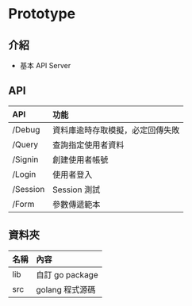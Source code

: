 # Prototype

## 介紹

- 基本 API Server 

## API

| API | 功能 |
|:--|:--|
|/Debug|資料庫逾時存取模擬，必定回傳失敗|
|/Query|查詢指定使用者資料|
|/Signin|創建使用者帳號|
|/Login|使用者登入|
|/Session|Session 測試|
|/Form|參數傳遞範本|


## 資料夾

| 名稱 | 內容 |
|:--|:--|
|lib|自訂 go package|
|src|golang 程式源碼|
    
